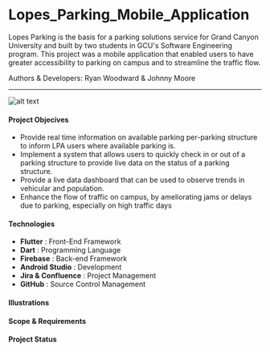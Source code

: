# Lopes_Parking_Mobile_Application
Lopes Parking is the basis for a parking solutions service for Grand Canyon University and built by two students in GCU's Software Engineering program. This project was a mobile application that enabled users to have greater accessibility to parking on campus and to streamline the traffic flow.

Authors & Developers: Ryan Woodward & Johnny Moore
*** 
![alt text](https://photos.app.goo.gl/73HiKciDSXKC2Jyx8 "Lopes Parking Logo")

#### Project Objecives
+ Provide real time information on available parking per-parking structure to inform LPA users where available parking is.
+ Implement a system that allows users to quickly check in or out of a parking structure to provide live data on the status of a parking structure.
+ Provide a live data dashboard that can be used to observe trends in vehicular and population.
+ Enhance the flow of traffic on campus, by ameliorating jams or delays due to parking, especially on high traffic days

#### Technologies
+ __Flutter__             : Front-End Framework
+ __Dart__                : Programming Language
+ __Firebase__            : Back-end Framework
+ __Android Studio__      : Development
+ __Jira & Confluence__   : Project Management
+ __GitHub__              : Source Control Management

#### Illustrations

#### Scope & Requirements


#### Project Status




